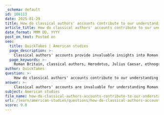 ```yaml
---
_schema: default
id: 166113
date: 2025-01-29
title: How do classical authors' accounts contribute to our understanding of Roman Britain?
article_title: How do classical authors' accounts contribute to our understanding of Roman Britain?
date_format: MMM DD, YYYY
post_on_text: Posted on
seo:
  title: QuickTakes | American studies
  page_description: >-
    Classical authors' accounts provide invaluable insights into Roman Britain, covering military, cultural, and political dynamics, while also requiring a critical evaluation of biases in their perspectives.
  page_keywords: >-
    Roman Britain, classical authors, Herodotus, Julius Caesar, ethnographic descriptions, military campaigns, cultural exchange, Romanization, Celtic tribes, bias in historical sources, archaeological evidence, historical narratives, Roman governance, Celtic culture, self-promotion, cultural superiority
author: QuickTakes
question: >-
    How do classical authors' accounts contribute to our understanding of Roman Britain?
answer: >-
    Classical authors' accounts are invaluable for understanding Roman Britain, as they provide some of the earliest written records of the interactions between the Romans and the Celtic tribes inhabiting the region. These accounts, while often biased, offer insights into the cultural, military, and political dynamics of the time.\n\n1. **Ethnographic Descriptions**: Greek and Roman writers, such as Herodotus and Julius Caesar, documented their encounters with Celtic tribes. Their descriptions, although sometimes exaggerated or influenced by cultural stereotypes, help us understand how the Romans perceived the Celts. For instance, they often portrayed the Celts as barbaric and warlike, emphasizing their warrior culture and practices, which can inform us about the social structures and values of Celtic societies.\n\n2. **Military Campaigns**: Julius Caesar's writings, particularly in "Commentarii de Bello Gallico," provide detailed accounts of his military campaigns in Britain. These narratives not only describe his military strategies and the geography of the region but also reflect his political motivations and self-promotion. Caesar's expeditions, although not resulting in a permanent Roman presence, laid the groundwork for future conquests and Roman interest in Britain, which would eventually lead to the establishment of Roman rule under Emperor Claudius.\n\n3. **Cultural Exchange and Romanization**: The accounts of classical authors highlight the processes of cultural exchange and Romanization that occurred in Britain. They document the introduction of Roman customs, governance, and architecture, which had a lasting impact on local cultures. The syncretism of Roman and Celtic religions, as well as the adaptation of Roman administrative practices, can be traced through these historical narratives.\n\n4. **Bias and Limitations**: It is crucial to recognize the biases present in these classical sources. The authors often viewed the Celts through a lens of cultural superiority, which can distort our understanding of Celtic identity and society. Their lack of direct contact with the Celtic peoples further complicates the reliability of their accounts. Therefore, while these sources are foundational, they must be critically analyzed alongside archaeological evidence and modern interpretations to form a more nuanced understanding of Roman Britain.\n\n5. **Foundation for Future Studies**: The writings of classical authors serve as a starting point for further exploration into the complexities of Roman Britain. They provide context for archaeological findings and linguistic evidence, allowing historians to piece together a more comprehensive picture of the interactions between the Romans and the Celtic tribes.\n\nIn summary, classical authors' accounts are essential for understanding Roman Britain, offering insights into military, cultural, and political aspects of the time, while also necessitating a critical approach to account for biases and limitations in their perspectives.
subject: American studies
file_name: how-do-classical-authors-accounts-contribute-to-our-understanding-of-roman-britain.md
url: /learn/american-studies/questions/how-do-classical-authors-accounts-contribute-to-our-understanding-of-roman-britain
score: 9.0
---
```


&nbsp;